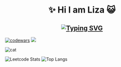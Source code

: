 <h1 align='center'> ✨ Hi I am Liza 😺 </h1>

<h2 align='center' ><a href="https://git.io/typing-svg"><img src="https://readme-typing-svg.demolab.com?font=Fira+Code&pause=1000&color=ADDAF7&center=true&width=435&lines=I+am+frontend+developer+%F0%9F%98%BD" alt="Typing SVG" /></a></h2>

[![codewars](https://www.codewars.com/users/lizakobzeva/badges/small)](https://www.codewars.com/users/lizakobzeva)
![](https://komarev.com/ghpvc/?username=lizakobzeva)


<img src="[https://avatars.mds.yandex.net/i?id=516b5f1b905b7f02c16df01bca3e9e20_l-5348623-images-thumbs&n=13](https://static20.tgcnt.ru/posts/_0/12/120e664935c9feab92ebe44197a3dd38.jpg)" alt="cat" />


![Leetcode Stats](https://leetcard.jacoblin.cool/lizakobzeva?theme=nord&height=165&width=500)
![Top Langs](https://github-readme-stats.vercel.app/api/top-langs/?username=lizakobzeva&layout=compact)

